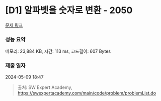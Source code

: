 # [D1] 알파벳을 숫자로 변환 - 2050 

[문제 링크](https://swexpertacademy.com/main/code/problem/problemDetail.do?contestProbId=AV5QLGxKAzQDFAUq) 

### 성능 요약

메모리: 23,884 KB, 시간: 113 ms, 코드길이: 607 Bytes

### 제출 일자

2024-05-09 18:47



> 출처: SW Expert Academy, https://swexpertacademy.com/main/code/problem/problemList.do